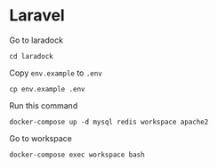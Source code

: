 # Laravel

Go to laradock
```
cd laradock
```

Copy `env.example` to `.env`
```
cp env.example .env
```

Run this command
```
docker-compose up -d mysql redis workspace apache2
```

Go to workspace
```
docker-compose exec workspace bash
```